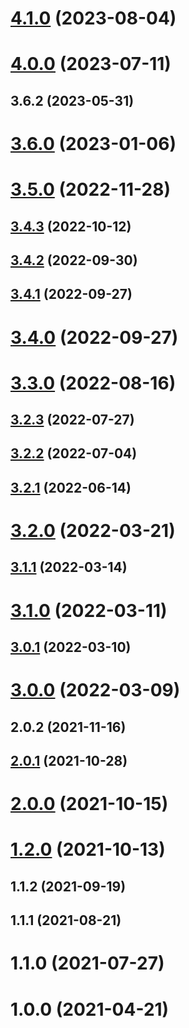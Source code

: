 # [4.1.0](https://github.com/alex-lit/config-npmlint/compare/v4.0.0...v4.1.0) (2023-08-04)

# [4.0.0](https://github.com/alex-lit/config-npmlint/compare/v3.6.2...v4.0.0) (2023-07-11)

## 3.6.2 (2023-05-31)

# [3.6.0](https://github.com/alex-lit/config-npmlint/compare/v3.5.0...v3.6.0) (2023-01-06)

# [3.5.0](https://github.com/alex-lit/config-npmlint/compare/v3.4.3...v3.5.0) (2022-11-28)

## [3.4.3](https://github.com/alex-lit/config-npmlint/compare/v3.4.2...v3.4.3) (2022-10-12)

## [3.4.2](https://github.com/alex-lit/config-npmlint/compare/v3.4.1...v3.4.2) (2022-09-30)

## [3.4.1](https://github.com/alex-lit/config-npmlint/compare/v3.4.0...v3.4.1) (2022-09-27)

# [3.4.0](https://github.com/alex-lit/config-npmlint/compare/v3.3.0...v3.4.0) (2022-09-27)

# [3.3.0](https://github.com/alex-lit/config-npmlint/compare/v3.2.3...v3.3.0) (2022-08-16)

## [3.2.3](https://github.com/alex-lit/config-npmlint/compare/v3.2.2...v3.2.3) (2022-07-27)

## [3.2.2](https://github.com/alex-lit/config-npmlint/compare/v3.2.1...v3.2.2) (2022-07-04)

## [3.2.1](https://github.com/alex-lit/config-npmlint/compare/v3.2.0...v3.2.1) (2022-06-14)

# [3.2.0](https://github.com/alex-lit/config-npmlint/compare/v3.1.1...v3.2.0) (2022-03-21)

## [3.1.1](https://github.com/alex-lit/config-npmlint/compare/v3.1.0...v3.1.1) (2022-03-14)

# [3.1.0](https://github.com/alex-lit/config-npmlint/compare/v3.0.1...v3.1.0) (2022-03-11)

## [3.0.1](https://github.com/alex-lit/config-npmlint/compare/v3.0.0...v3.0.1) (2022-03-10)

# [3.0.0](https://github.com/alex-lit/config-npmlint/compare/v2.0.2...v3.0.0) (2022-03-09)

## 2.0.2 (2021-11-16)

## [2.0.1](https://github.com/alex-lit/config-npmlint/compare/v2.0.0...v2.0.1) (2021-10-28)

# [2.0.0](https://github.com/alex-lit/config-npmlint/compare/v1.2.0...v2.0.0) (2021-10-15)

# [1.2.0](https://github.com/alex-lit/config-npmlint/compare/v1.1.2...v1.2.0) (2021-10-13)

## 1.1.2 (2021-09-19)

## 1.1.1 (2021-08-21)

# 1.1.0 (2021-07-27)

# 1.0.0 (2021-04-21)
